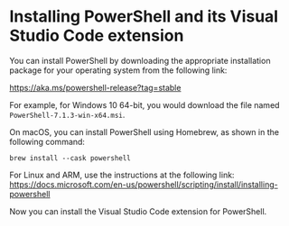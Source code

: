 # Installing PowerShell and its Visual Studio Code extension

You can install PowerShell by downloading the appropriate installation package for your operating system from the following link:

https://aka.ms/powershell-release?tag=stable

For example, for Windows 10 64-bit, you would download the file named `PowerShell-7.1.3-win-x64.msi`.

On macOS, you can install PowerShell using Homebrew, as shown in the following command:
```
brew install --cask powershell
```
For Linux and ARM, use the instructions at the following link:
https://docs.microsoft.com/en-us/powershell/scripting/install/installing-powershell

Now you can install the Visual Studio Code extension for PowerShell.
